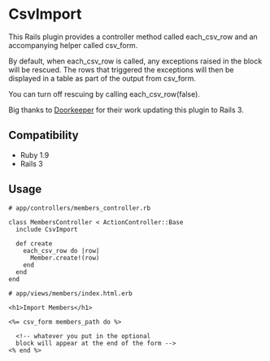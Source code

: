 # CsvImport

This Rails plugin provides a controller method called each_csv_row and
an accompanying helper called csv_form.

By default, when each_csv_row is called, any exceptions raised in the
block will be rescued. The rows that triggered the exceptions will
then be displayed in a table as part of the output from csv_form.

You can turn off rescuing by calling each_csv_row(false).

Big thanks to [Doorkeeper](http://www.doorkeeperhq.com/) for their work
updating this plugin to Rails 3.

## Compatibility

* Ruby 1.9
* Rails 3

## Usage

    # app/controllers/members_controller.rb

    class MembersController < ActionController::Base
      include CsvImport

      def create
        each_csv_row do |row|
          Member.create!(row)
        end
      end
    end

    # app/views/members/index.html.erb

    <h1>Import Members</h1>

    <%= csv_form members_path do %>

      <!-- whatever you put in the optional
      block will appear at the end of the form -->
    <% end %>
